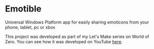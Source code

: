 # Emotible
Universal Windows Platform app for easily sharing emoticons from your phone, tablet, pc or xbox

This project was developed as part of my Let's Make series on World of Zero. You can see how it was developed on YouTube [here](https://www.youtube.com/playlist?list=PLEwYhelKHmiiDY67DO1IXxiLrPzXkQlQZ).
